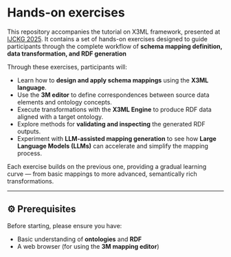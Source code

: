 # Hands-on exercises

This repository accompanies the tutorial on X3ML framework, presented at [IJCKG 2025](https://ijckg2025.github.io/).
It contains a set of hands-on exercises designed to guide participants through the complete workflow of **schema mapping definition, data transformation, and RDF generation**

Through these exercises, participants will:

- Learn how to **design and apply schema mappings** using the **X3ML language**.  
- Use the **3M editor** to define correspondences between source data elements and ontology concepts.  
- Execute transformations with the **X3ML Engine** to produce RDF data aligned with a target ontology.  
- Explore methods for **validating and inspecting** the generated RDF outputs.  
- Experiment with **LLM-assisted mapping generation** to see how **Large Language Models (LLMs)** can accelerate and simplify the mapping process.

Each exercise builds on the previous one, providing a gradual learning curve — from basic mappings to more advanced, semantically rich transformations.

---

## ⚙️ Prerequisites

Before starting, please ensure you have:

- Basic understanding of **ontologies** and **RDF**  
- A web browser (for using the **3M mapping editor**)  
